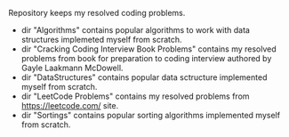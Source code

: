 Repository keeps my resolved coding problems.

* dir "Algorithms" contains popular algorithms to work with data structures implemeted myself from scratch.
* dir "Cracking Coding Interview Book Problems" contains my resolved problems from book for preparation to coding interview authored by Gayle Laakmann McDowell.
* dir "DataStructures" contains popular data sctructure implemented myself from scratch.
* dir "LeetCode Problems" contains my resolved problems from https://leetcode.com/ site.
* dir "Sortings" contains popular sorting algorithms implemented myself from scratch.
